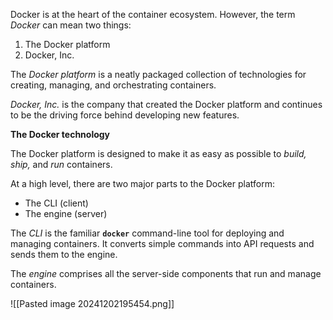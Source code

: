 Docker is at the heart of the container ecosystem. However, the term _Docker_ can mean two things:

1. The Docker platform
2. Docker, Inc.

The _Docker platform_ is a neatly packaged collection of technologies for creating, managing, and orchestrating containers.

_Docker, Inc._ is the company that created the Docker platform and continues to be the driving force behind developing new features.

**The Docker technology**

The Docker platform is designed to make it as easy as possible to _build, ship,_ and _run_ containers.

At a high level, there are two major parts to the Docker platform:

- The CLI (client)
- The engine (server)

The _CLI_ is the familiar **`docker`** command-line tool for deploying and managing containers. It converts simple commands into API requests and sends them to the engine.

The _engine_ comprises all the server-side components that run and manage containers.

![[Pasted image 20241202195454.png]]

